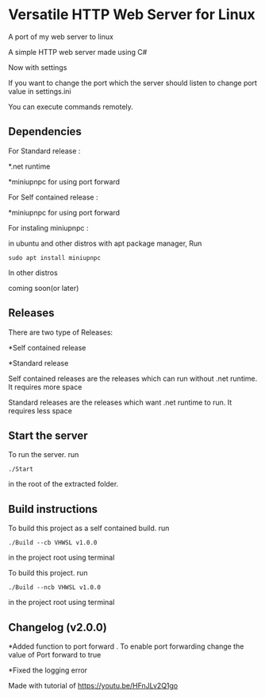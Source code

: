 # Versatile HTTP Web Server for Linux

A port of my web server to linux

A simple HTTP web server made using C#

Now with settings

If you want to change the port which the server should listen to change port value in settings.ini

You can execute commands remotely.

## Dependencies

For Standard release :

*.net runtime

*miniupnpc for using port forward

For Self contained release :

*miniupnpc for using port forward

For instaling miniupnpc :

in ubuntu and other distros with apt package manager, Run

```shell
sudo apt install miniupnpc
```

In other distros

coming soon(or later)

## Releases

There are two type of Releases:

*Self contained release

*Standard release

Self contained releases are the releases which can run without .net runtime. It requires more space

Standard releases are the releases which want .net runtime to run. It requires less space

## Start the server

To run the server. run

```shell
./Start
```

in the root of the extracted folder.

## Build instructions

To build this project as a self contained build. run  

```shell
./Build --cb VHWSL v1.0.0
```

in the project root using terminal

To build this project. run

```shell
./Build --ncb VHWSL v1.0.0
```

in the project root using terminal

## Changelog (v2.0.0)

*Added function to port forward . To enable port forwarding change the value of Port forward to true

*Fixed the logging error

Made with tutorial of <https://youtu.be/HFnJLv2Q1go>
